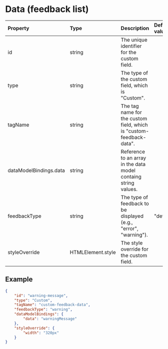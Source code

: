 # Data (feedback list)

| Property               | Type              | Description                                                         | Default value |
| :--------------------- | :---------------- | :------------------------------------------------------------------ | :------------ |
| id                     | string            | The unique identifier for the custom field.                         |               |
| type                   | string            | The type of the custom field, which is "Custom".                    |               |
| tagName                | string            | The tag name for the custom field, which is "custom-feedback-data". |               |
| dataModelBindings.data | string            | Reference to an array in the data model containg string values.     |               |
| feedbackType           | string            | The type of feedback to be displayed (e.g., "error", "warning").    | "default"     |
| styleOverride          | HTMLElement.style | The style override for the custom field.                            |               |

## Example

```json
{
    "id": "warning-message",
    "type": "Custom",
    "tagName": "custom-feedback-data",
    "feedbackType": "warning",
    "dataModelBindings": {
        "data": "warningMessage"
    },
    "styleOverride": {
        "width": "320px"
    }
}
```
